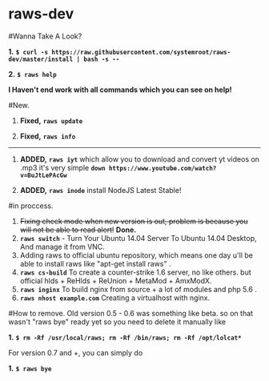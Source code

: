 # raws-dev
#Wanna Take A Look?

**1.** **``$ curl -s https://raw.githubusercontent.com/systemroot/raws-dev/master/install | bash -s --``**

**2.** **``$ raws help``**

**I Haven't end work with all commands which you can see on help!**

#New.

1. **Fixed,** **`raws update`**

2. **Fixed,** **`raws info`**

---

1. **ADDED,** **`raws iyt`** which allow you to download and convert yt videos on .mp3 it's very simple 
**`down https://www.youtube.com/watch?v=BuJtLePAcGw`**

2. **ADDED,** **`raws inode`** install NodeJS Latest Stable!



#in proccess.

1. ~~Fixing check mode when new version is out, problem is because you will not be able to read alert!~~ **Done.**
2. **`raws switch`** - Turn Your Ubuntu 14.04 Server To Ubuntu 14.04 Desktop, And manage it from VNC.
3. Adding raws to official ubuntu repository, which means one day u'll be able to install raws like "apt-get install raws" .
4. **`raws cs-build`** To create a counter-strike 1.6 server, no like others. but official hlds + ReHlds + ReUnion + MetaMod + AmxModX.
5. **`raws inginx`** To build nginx from source + a lot of modules and php 5.6 .
6. **`raws nhost example.com`** Creating a virtualhost with nginx.

#How to remove.
Old version 0.5 - 0.6 was something like beta. 
so on that wasn't "raws bye" ready yet so you need to delete it manually like

**1.** **``$ rm -Rf /usr/local/raws; rm -Rf /bin/raws; rm -Rf /opt/lolcat*``**

For version 0.7 and +, you can simply do

**1.** **``$ raws bye``**
